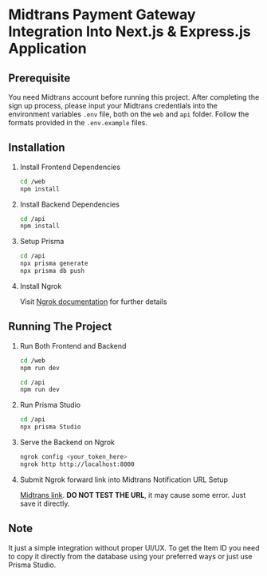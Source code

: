 # Midtrans Payment Gateway Integration Into Next.js & Express.js Application

## Prerequisite

You need Midtrans account before running this project. After completing the sign up process, please input your Midtrans credentials into the environment variables `.env` file, both on the `web` and `api` folder. Follow the formats provided in the `.env.example` files.

## Installation

1. Install Frontend Dependencies

   ```bash
   cd /web
   npm install
   ```

2. Install Backend Dependencies

   ```bash
   cd /api
   npm install
   ```

3. Setup Prisma

   ```bash
   cd /api
   npx prisma generate
   npx prisma db push
   ```

4. Install Ngrok

   Visit [Ngrok documentation](https://ngrok.com/download) for further details

## Running The Project

1.  Run Both Frontend and Backend

    ```bash
    cd /web
    npm run dev

    cd /api
    npm run dev
    ```

2.  Run Prisma Studio

    ```bash
    cd /api
    npx prisma Studio
    ```

3.  Serve the Backend on Ngrok
    ```bash
    ngrok config <your_token_here>
    ngrok http http://localhost:8000
    ```
4.  Submit Ngrok forward link into Midtrans Notification URL Setup

    [Midtrans link](https://dashboard.sandbox.midtrans.com/settings/payment/notification). **DO NOT TEST THE URL**, it may cause some error. Just save it directly.

## Note

It just a simple integration without proper UI/UX. To get the Item ID you need to copy it directly from the database using your preferred ways or just use Prisma Studio.
